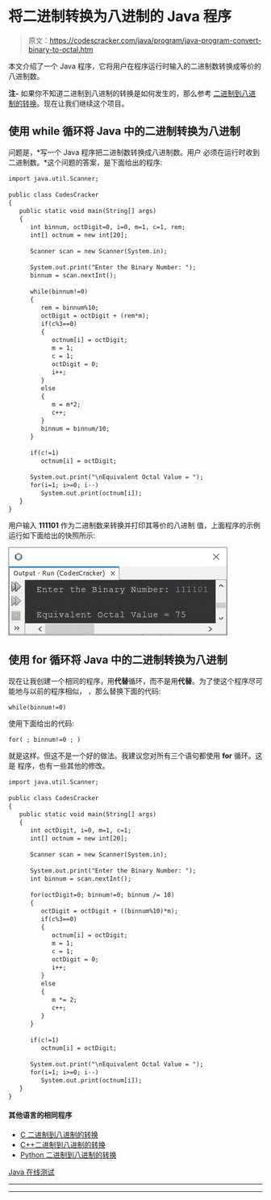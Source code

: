 # 将二进制转换为八进制的 Java 程序

> 原文：<https://codescracker.com/java/program/java-program-convert-binary-to-octal.htm>

本文介绍了一个 Java 程序，它将用户在程序运行时输入的二进制数转换成等价的八进制数。

**注-** 如果你不知道二进制到八进制的转换是如何发生的，那么参考 [二进制到八进制的转换](/computer-fundamental/binary-to-octal.htm)。现在让我们继续这个项目。

## 使用 while 循环将 Java 中的二进制转换为八进制

问题是，*写一个 Java 程序把二进制数转换成八进制数。用户 必须在运行时收到二进制数。*这个问题的答案，是下面给出的程序:

```
import java.util.Scanner;

public class CodesCracker
{
   public static void main(String[] args)
   {
      int binnum, octDigit=0, i=0, m=1, c=1, rem;
      int[] octnum = new int[20];

      Scanner scan = new Scanner(System.in);

      System.out.print("Enter the Binary Number: ");
      binnum = scan.nextInt();

      while(binnum!=0)
      {
         rem = binnum%10;
         octDigit = octDigit + (rem*m);
         if(c%3==0)
         {
            octnum[i] = octDigit;
            m = 1;
            c = 1;
            octDigit = 0;
            i++;
         }
         else
         {
            m = m*2;
            c++;
         }
         binnum = binnum/10;
      }

      if(c!=1)
         octnum[i] = octDigit;

      System.out.print("\nEquivalent Octal Value = ");
      for(i=1; i>=0; i--)
         System.out.print(octnum[i]);
   }
}
```

用户输入 **111101** 作为二进制数来转换并打印其等价的八进制 值，上面程序的示例运行如下面给出的快照所示:

![java convert binary to octal](img/27833b95a42c69f24e9159475a248f34.png)

## 使用 for 循环将 Java 中的二进制转换为八进制

现在让我创建一个相同的程序，用**代替**循环，而不是用**代替**。为了使这个程序尽可能地与以前的程序相似， ，那么替换下面的代码:

```
while(binnum!=0)
```

使用下面给出的代码:

```
for( ; binnum!=0 ; )
```

就是这样。但这不是一个好的做法。我建议您对所有三个语句都使用 **for** 循环。这是 程序，也有一些其他的修改。

```
import java.util.Scanner;

public class CodesCracker
{
   public static void main(String[] args)
   {
      int octDigit, i=0, m=1, c=1;
      int[] octnum = new int[20];

      Scanner scan = new Scanner(System.in);

      System.out.print("Enter the Binary Number: ");
      int binnum = scan.nextInt();

      for(octDigit=0; binnum!=0; binnum /= 10)
      {
         octDigit = octDigit + ((binnum%10)*m);
         if(c%3==0)
         {
            octnum[i] = octDigit;
            m = 1;
            c = 1;
            octDigit = 0;
            i++;
         }
         else
         {
            m *= 2;
            c++;
         }
      }

      if(c!=1)
         octnum[i] = octDigit;

      System.out.print("\nEquivalent Octal Value = ");
      for(i=1; i>=0; i--)
         System.out.print(octnum[i]);
   }
}
```

#### 其他语言的相同程序

*   [C 二进制到八进制的转换](/c/program/c-program-convert-binary-to-octal.htm)
*   [C++二进制到八进制的转换](/cpp/program/cpp-program-convert-binary-to-octal.htm)
*   [Python 二进制到八进制的转换](/python/program/python-program-convert-binary-to-octal.htm)

[Java 在线测试](/exam/showtest.php?subid=1)

* * *

* * *